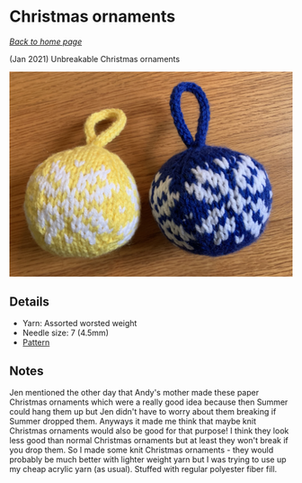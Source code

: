 # Christmas ornaments

[*Back to home page*](..)

(Jan 2021) Unbreakable Christmas ornaments

<img src="media/christmas_ornaments.jpg" style="max-width: 100%" />

## Details
- Yarn: Assorted worsted weight
- Needle size: 7 (4.5mm)
- [Pattern](https://www.ravelry.com/patterns/library/two-strands-christmas-ball)

## Notes

Jen mentioned the other day that Andy's mother made these paper Christmas ornaments which were a really good idea because then Summer could hang them up but Jen didn't have to worry about them breaking if Summer dropped them. Anyways it made me think that maybe knit Christmas ornaments would also be good for that purpose! I think they look less good than normal Christmas ornaments but at least they won't break if you drop them. So I made some knit Christmas ornaments - they would probably be much better with lighter weight yarn but I was trying to use up my cheap acrylic yarn (as usual). Stuffed with regular polyester fiber fill.

